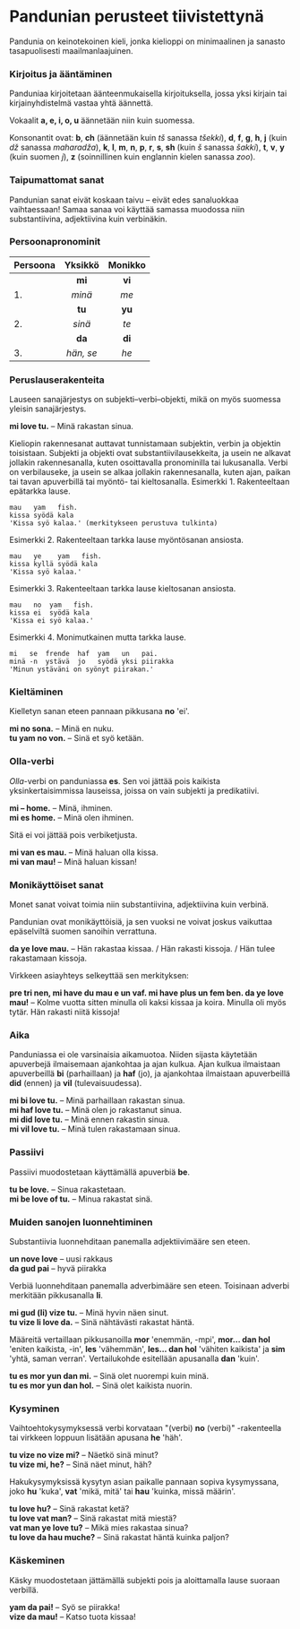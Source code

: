 # Pandunian perusteet tiivistettynä

Pandunia on keinotekoinen kieli, jonka kielioppi on minimaalinen ja sanasto tasapuolisesti maailmanlaajuinen.

### Kirjoitus ja ääntäminen

Panduniaa kirjoitetaan äänteenmukaisella kirjoituksella,
jossa yksi kirjain tai kirjainyhdistelmä vastaa yhtä äännettä.

Vokaalit **a, e, i, o, u** äännetään niin kuin suomessa.

Konsonantit ovat:
**b**,
**ch** (äännetään kuin _tš_ sanassa _tšekki_),
**d**,
**f**,
**g**,
**h**,
**j** (kuin _dž_ sanassa _maharadža_),
**k**,
**l**,
**m**,
**n**,
**p**,
**r**,
**s**,
**sh** (kuin _š_ sanassa _šakki_),
**t**,
**v**,
**y** (kuin suomen _j_),
**z** (soinnillinen kuin englannin kielen sanassa _zoo_).

### Taipumattomat sanat

Pandunian sanat eivät koskaan taivu
– eivät edes sanaluokkaa vaihtaessaan!
Samaa sanaa voi käyttää samassa muodossa niin substantiivina, adjektiivina kuin verbinäkin.

### Persoonapronominit

| Persoona | Yksikkö           | Monikko      |
|:---------|:-----------------:|:------------:|
|          | **mi**            | **vi**       |
| 1.       | _minä_            | _me_         |
|          | **tu**            | **yu**       |
| 2.       | _sinä_            | _te_         |
|          | **da**            | **di**       |
| 3.       | _hän, se_         | _he_         |

### Peruslauserakenteita

Lauseen sanajärjestys on subjekti–verbi–objekti,
mikä on myös suomessa yleisin sanajärjestys.

**mi love tu.**
– Minä rakastan sinua.

Kieliopin rakennesanat auttavat tunnistamaan subjektin, verbin ja objektin toisistaan.
Subjekti ja objekti ovat substantiivilausekkeita, ja usein ne alkavat jollakin rakennesanalla,
kuten osoittavalla pronominilla tai lukusanalla.
Verbi on verbilauseke, ja usein se alkaa jollakin rakennesanalla,
kuten ajan, paikan tai tavan apuverbillä tai myöntö- tai kieltosanalla.
Esimerkki 1. Rakenteeltaan epätarkka lause.

    mau   yam   fish.
    kissa syödä kala
    'Kissa syö kalaa.' (merkitykseen perustuva tulkinta)
    
Esimerkki 2. Rakenteeltaan tarkka lause myöntösanan ansiosta.

    mau   ye    yam   fish.
    kissa kyllä syödä kala
    'Kissa syö kalaa.'

Esimerkki 3. Rakenteeltaan tarkka lause kieltosanan ansiosta.

    mau   no  yam   fish.
    kissa ei  syödä kala
    'Kissa ei syö kalaa.'

Esimerkki 4. Monimutkainen mutta tarkka lause.

    mi   se  frende  haf  yam   un   pai.
    minä -n  ystävä  jo   syödä yksi piirakka
    'Minun ystäväni on syönyt piirakan.'


### Kieltäminen

Kielletyn sanan eteen pannaan pikkusana **no** 'ei'.

**mi no sona.**
– Minä en nuku.  
**tu yam no von.**
– Sinä et syö ketään.

### Olla-verbi

_Olla_-verbi on panduniassa
**es**.
Sen voi jättää pois kaikista yksinkertaisimmissa lauseissa,
joissa on vain subjekti ja predikatiivi.

**mi – home.**
– Minä, ihminen.  
**mi es home.**
– Minä olen ihminen.

Sitä ei voi jättää pois verbiketjusta.

**mi van es mau.**
– Minä haluan olla kissa.  
**mi van mau!**
– Minä haluan kissan!

### Monikäyttöiset sanat

Monet sanat voivat toimia niin substantiivina, adjektiivina kuin verbinä.

Pandunian ovat monikäyttöisiä, ja sen vuoksi ne voivat joskus vaikuttaa epäselviltä suomen sanoihin verrattuna.

**da ye love mau.**
– Hän rakastaa kissaa. / Hän rakasti kissoja. / Hän tulee rakastamaan kissoja.

Virkkeen asiayhteys selkeyttää sen merkityksen:

**pre tri nen, mi have du mau e un vaf. mi have plus un fem ben. da ye love mau!**
– Kolme vuotta sitten minulla oli kaksi kissaa ja koira. Minulla oli myös tytär. Hän rakasti niitä kissoja!

### Aika

Panduniassa ei ole varsinaisia aikamuotoa.
Niiden sijasta käytetään apuverbejä ilmaisemaan ajankohtaa ja ajan kulkua.
Ajan kulkua ilmaistaan apuverbeillä
**bi**
(parhaillaan) ja
**haf**
(jo), ja ajankohtaa ilmaistaan apuverbeillä
**did**
(ennen) ja
**vil**
(tulevaisuudessa).

**mi bi love tu.**
– Minä parhaillaan rakastan sinua.  
**mi haf love tu.**
– Minä olen jo rakastanut sinua.  
**mi did love tu.**
– Minä ennen rakastin sinua.  
**mi vil love tu.**
– Minä tulen rakastamaan sinua.

### Passiivi

Passiivi muodostetaan käyttämällä apuverbiä
**be**.

**tu be love.**
– Sinua rakastetaan.  
**mi be love of tu.**
– Minua rakastat sinä.

### Muiden sanojen luonnehtiminen

Substantiivia luonnehditaan panemalla adjektiivimääre sen eteen.

**un nove love**
– uusi rakkaus  
**da gud pai**
– hyvä piirakka

Verbiä luonnehditaan panemalla adverbimääre sen eteen.
Toisinaan adverbi merkitään pikkusanalla
**li**.

**mi gud (li) vize tu.**
– Minä hyvin näen sinut.  
**tu vize li love da.**
– Sinä nähtävästi rakastat häntä.

Määreitä vertaillaan pikkusanoilla
**mor**
'enemmän, -mpi',
**mor... dan hol**
'eniten kaikista, -in',
**les**
'vähemmän',
**les... dan hol**
'vähiten kaikista' ja
**sim**
'yhtä, saman verran'.
Vertailukohde esitellään apusanalla
**dan**
'kuin'.

**tu es mor yun dan mi.**
– Sinä olet nuorempi kuin minä.  
**tu es mor yun dan hol.**
– Sinä olet kaikista nuorin.

### Kysyminen

Vaihtoehtokysymyksessä verbi korvataan "(verbi) **no** (verbi)" -rakenteella tai virkkeen loppuun lisätään apusana
**he**
'häh'.

**tu vize no vize mi?**
– Näetkö sinä minut?  
**tu vize mi, he?**
– Sinä näet minut, häh?

Hakukysymyksissä kysytyn asian paikalle pannaan sopiva kysymyssana,
joko
**hu**
'kuka',
**vat**
'mikä, mitä' tai
**hau**
'kuinka, missä määrin'.

**tu love hu?**
– Sinä rakastat ketä?  
**tu love vat man?**
– Sinä rakastat mitä miestä?  
**vat man ye love tu?**
– Mikä mies rakastaa sinua?  
**tu love da hau muche?**
– Sinä rakastat häntä kuinka paljon?

### Käskeminen

Käsky muodostetaan jättämällä subjekti pois ja aloittamalla lause suoraan verbillä.

**yam da pai!**
– Syö se piirakka!  
**vize da mau!**
– Katso tuota kissaa!
